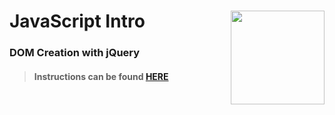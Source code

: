 # JavaScript Intro <img align="right" src="https://github.com/Learning-Fuze/prototypes_C1.17/blob/assets/assets/images/logos/LF_LOGO.png?raw=true" width="150">
### DOM Creation with jQuery

>#### Instructions can be found <a href="http://learning-fuze.github.io/prototypes_C1.17/#/JS-DOM-Creation" target="_blank">HERE</a>